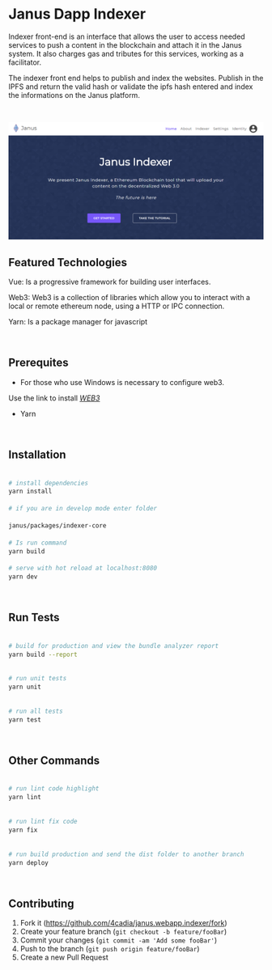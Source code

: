 # Janus Dapp Indexer
Indexer front-end is an interface that allows the user to access needed services to push a content in the blockchain and attach it in the Janus system. It also charges gas and tributes for this services, working as a facilitator.

The indexer front end helps to publish and index the websites. Publish in the IPFS and return the valid hash or validate the ipfs hash entered and index the informations on the Janus platform.


<br>

![Indexer](indexer.png)


## Featured Technologies

Vue: Is a progressive framework for building user interfaces.

Web3: Web3 is a collection of libraries which allow you to interact with a local or remote ethereum node, using a HTTP or IPC connection.

Yarn: Is a package manager for javascript

<br>

## Prerequites

- For those who use Windows is necessary to configure web3.

Use the link to install *[WEB3](https://medium.com/@jcbombardelli/configurando-web3-em-um-projeto-node-js-com-windows-984ca1224fa)*

- Yarn


<br>

## Installation


``` bash

# install dependencies
yarn install

# if you are in develop mode enter folder

janus/packages/indexer-core

# Is run command
yarn build

# serve with hot reload at localhost:8080
yarn dev

```

<br>


## Run Tests


```bash

# build for production and view the bundle analyzer report
yarn build --report

```

```bash

# run unit tests
yarn unit

```

```bash

# run all tests
yarn test


```
<br>


## Other Commands



``` bash

# run lint code highlight
yarn lint

```

``` bash

# run lint fix code
yarn fix

```

``` bash

# run build production and send the dist folder to another branch
yarn deploy

```

<br>

## Contributing

1. Fork it (<https://github.com/4cadia/janus.webapp.indexer/fork>)
2. Create your feature branch (`git checkout -b feature/fooBar`)
3. Commit your changes (`git commit -am 'Add some fooBar'`)
4. Push to the branch (`git push origin feature/fooBar`)
5. Create a new Pull Request

<!-- Markdown link & img dfn's -->
[npm-image]: https://img.shields.io/npm/v/datadog-metrics.svg?style=flat-square
[npm-url]: https://npmjs.org/package/datadog-metrics
[npm-downloads]: https://img.shields.io/npm/dm/datadog-metrics.svg?style=flat-square
[travis-image]: https://img.shields.io/travis/dbader/node-datadog-metrics/master.svg?style=flat-square
[travis-url]: https://travis-ci.org/dbader/node-datadog-metrics
[wiki]: https://github.com/yourname/yourproject/wiki



